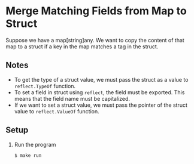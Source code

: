 # Merge Matching Fields from Map to Struct

Suppose we have a map[string]any. We want to copy the content of that map to a struct if a key in the map matches a tag in the struct.

## Notes

* To get the type of a struct value, we must pass the struct as a value to `reflect.TypeOf` function.
* To set a field in struct using `reflect`, the field must be exported. This means that the field name must be capitalized.
* If we want to set a struct value, we must pass the pointer of the struct value to `reflect.ValueOf` function.

## Setup

1. Run the program

   ```bash
   $ make run
   ```
